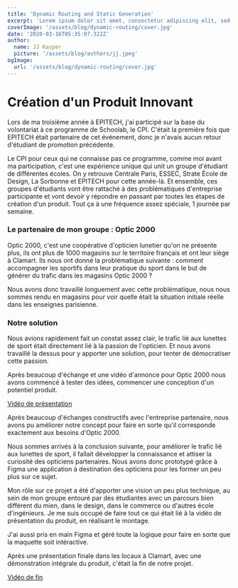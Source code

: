 ```yaml
---
title: 'Dynamic Routing and Static Generation'
excerpt: 'Lorem ipsum dolor sit amet, consectetur adipiscing elit, sed do eiusmod tempor incididunt ut labore et dolore magna aliqua. Praesent elementum facilisis leo vel fringilla est ullamcorper eget. At imperdiet dui accumsan sit amet nulla facilities morbi tempus.'
coverImage: '/assets/blog/dynamic-routing/cover.jpg'
date: '2020-03-16T05:35:07.322Z'
author:
  name: JJ Kasper
  picture: '/assets/blog/authors/jj.jpeg'
ogImage:
  url: '/assets/blog/dynamic-routing/cover.jpg'
---
```


# Création d'un Produit Innovant



Lors de ma troisième année à EPITECH, j'ai participé sur la base du volontariat à ce programme de Schoolab, le CPI. C'était la première fois que EPITECH était partenaire de cet événement, donc je n'avais aucun retour d'étudiant de promotion précédente.

Le CPI pour ceux qui ne connaisse pas ce programme, comme moi avant ma participation, c'est une expérience unique qui unit un groupe d'étudiant de différentes écoles. On y retrouve Centrale Paris, ESSEC, Strate École de Design, La Sorbonne et EPITECH pour cette année-là. Et ensemble, ces groupes d'étudiants vont être rattaché à des problématiques d'entreprise participante et vont devoir y répondre en passant par toutes les étapes de création d'un produit. Tout ça à une fréquence assez spéciale, 1 journée par semaine.

### Le partenaire de mon groupe : Optic 2000

Optic 2000, c'est une coopérative d'opticien lunetier qu'on ne présente plus, ils ont plus de 1000 magasins sur le territoire français et ont leur siège à Clamart. Ils nous ont donné la problématique suivante : comment accompagner les sportifs dans leur pratique du sport dans le but de générer du trafic dans les magasins Optic 2000 ?

Nous avons donc travaillé longuement avec cette problématique, nous nous sommes rendu en magasins pour voir quelle était la situation initiale réelle dans les enseignes parisienne.

### Notre solution

Nous avions rapidement fait un constat assez clair, le trafic lié aux lunettes de sport était directement lié à la passion de l'opticien. Et nous avons travaillé la dessus pour y apporter une solution, pour tenter de démocratiser cette passion.

Après beaucoup d'échange et une vidéo d'annonce pour Optic 2000 nous avons commencé à tester des idées, commencer une conception d'un potentiel produit.

[Vidéo de présentation](https://www.linkedin.com/feed/update/urn:li:activity:6854805054570942464/)

Après beaucoup d'échanges constructifs avec l'entreprise partenaire, nous avons pu améliorer notre concept pour faire en sorte qu'il corresponde exactement aux besoins d'Optic 2000.

Nous sommes arrivés à la conclusion suivante, pour améliorer le trafic lié aux lunettes de sport, il fallait développer la connaissance et attiser la curiosité des opticiens partenaires. Nous avons donc prototypé grâce à Figma une application à destination des opticiens pour les former un peu plus sur ce sujet.

Mon rôle sur ce projet a été d'apporter une vision un peu plus technique, au sein de mon groupe entouré par des étudiantes avec un parcours bien différent du mien, dans le design, dans le commerce ou d'autres école d'ingénieurs. Je me suis occupé de faire tout ce qui était lié à la vidéo de présentation du produit, en réalisant le montage.

J'ai aussi pris en main Figma et géré toute la logique pour faire en sorte que la maquette soit intéractive.

Après une présentation finale dans les locaux à Clamart, avec une démonstration intégrale du produit, c'était la fin de notre projet.

[Vidéo de fin](https://www.linkedin.com/feed/update/urn:li:activity:6917501024966443009/)